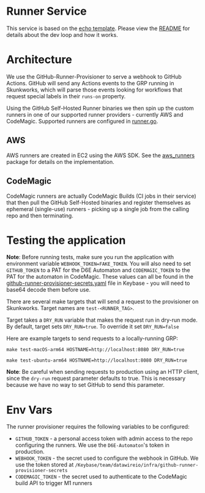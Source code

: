 # Runner Service

This service is based on the [echo
template](https://github.com/datawire/infrastructure/tree/master/echo). Please view the
[README](https://github.com/datawire/infrastructure/tree/master/echo) for details about the dev loop
and how it works.

# Architecture

We use the GitHub-Runner-Provisioner to serve a webhook to GitHub Actions. GitHub will send any 
Actions events to the GRP running in Skunkworks, which will parse those events looking for 
workflows that request special labels in their `runs-on` property. 

Using the GitHub Self-Hosted Runner binaries we then spin up the custom runners in one of our 
supported runner providers - currently AWS and CodeMagic. Supported runners are configured in 
[runner.go](runner.go). 

## AWS 

AWS runners are created in EC2 using the AWS SDK. See the [aws_runners](internal/aws/runners) 
package for details on the implementation. 

## CodeMagic

CodeMagic runners are actually CodeMagic Builds (CI jobs in their service) that then pull the
GitHub Self-Hosted binaries and register themselves as ephemeral (single-use) runners - picking
up a single job from the calling repo and then terminating.

# Testing the application

**Note**: Before running tests, make sure you run the application with environment variable `WEBHOOK_TOKEN=FAKE_TOKEN`.
You will also need to set `GITHUB_TOKEN` to a PAT for the D6E Automaton and `CODEMAGIC_TOKEN` to the PAT for the 
automaton in CodeMagic. These values can all be found in the 
[github-runner-provisioner-secrets.yaml](/keybase/team/datawireio/skunkworks/github-runner-provisioner-secrets.yaml)
file in Keybase - you will need to base64 decode them before use. 

There are several make targets that will send a request to the provisioner on Skunkworks. Target names 
are `test-<RUNNER_TAG>`.

Target takes a `DRY_RUN` variable that makes the request run in dry-run mode. By default, target sets
`DRY_RUN=true`. To override it set `DRY_RUN=false`

Here are example targets to send requests to a locally-running GRP:

```shell
make test-macOS-arm64 HOSTNAME=http://localhost:8080 DRY_RUN=true
```

```shell
make test-ubuntu-arm64 HOSTNAME=http://localhost:8080 DRY_RUN=true
```

**Note**: Be careful when sending requests to production using an HTTP client, since the `dry-run` 
request parameter defaults to true. This is necessary because we have no way to set GitHub to send this 
parameter.

# Env Vars
The runner provisioner requires the following variables to be configured:
- `GITHUB_TOKEN` - a personal access token with admin access to the repo configuring the runners. 
We use the `D6E-Automaton`'s token in production.
- `WEBHOOK_TOKEN` - the secret used to configure the webhook in GitHub. We use the token stored at 
`/Keybase/team/datawireio/infra/github-runner-provisioner-secrets`
- `CODEMAGIC_TOKEN` - the secret used to authenticate to the CodeMagic build API to trigger M1 runners